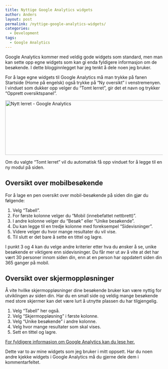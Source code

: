 ```yaml
---
title: Nyttige Google Analytics widgets
author: Anders
layout: post
permalink: /nyttige-google-analytics-widgets/
categories:
  - Development
tags:
  - Google Analytics
---
```

Google Analytics kommer med veldig gode widgets som standard, men man kan sette opp egne widgets som kan gi enda fyldigere informasjon om de besøkende. I dette blogginnlegget har jeg tenkt å dele noen jeg bruker.

For å lage egne widgets til Google Analytics må man trykke på fanen Startside (Home på engelsk) også trykke på &#8220;Ny oversikt&#8221; i venstremenyen. I vinduet som dukker opp velger du &#8220;Tomt lerret&#8221;, gir det et navn og trykker &#8220;Opprett oversiktspanel&#8221;.

<img class="aligncenter size-large wp-image-740" title="google-analytics-new" src="http://thisisanders.com/wp-content/uploads/2012/11/google-analytics-new1-570x174.png" alt="Nytt lerret - Google Analytics" width="570" height="174" />

Om du valgte &#8220;Tomt lerret&#8221; vil du automatisk få opp vinduet for å legge til en ny modul på siden.<!--more-->

## Oversikt over mobilbesøkende

For å lage en pen oversikt over mobil-besøkende på siden din gjør du følgende:

  1. Velg &#8220;Tabell&#8221;.
  2. For første kolonne velger du &#8220;Mobil (innebefattet nettbrett)&#8221;.
  3. I andre kolonne velger du &#8220;Besøk&#8221; eller &#8220;Unike besøkende&#8221;.
  4. Du kan legge til en tredje kolonne med foreksempel &#8220;Sidevisninger&#8221;.
  5. Videre velger du hvor mange resultater du vil vise.
  6. Til slutt er det bare å sette en tittel og lagre.

I punkt 3 og 4 kan du velge andre kriterier etter hva du ønsker å se, unike besøkende er viktigere enn sidevisninger. Du får mer ut av å vite at det har vært 30 personer innom siden din, enn at en person har oppdatert siden din 365 ganger på mobil.

## Oversikt over skjermoppløsninger

Å vite hvilke skjermoppløsninger dine besøkende bruker kan være nyttig for utviklingen av siden din. Har du en small side og veldig mange besøkende med store skjermer kan det være lurt å utnytte plassen du har tilgjengelig.

  1. Velg &#8220;Tabell&#8221; her også.
  2. Velg &#8220;Skjermoppløsning&#8221; i første kolonne.
  3. Velg &#8220;Unike besøkende&#8221; i andre kolonne.
  4. Velg hvor mange resultater som skal vises.
  5. Sett en tittel og lagre.

[For fyldigere informasjon om Google Analytics kan du lese her.][1]

Dette var to av mine widgets som jeg bruker i mitt oppsett. Har du noen andre kjekke widgets i Google Analytics må du gjerne dele dem i kommentarfeltet.

 [1]: http://www.google.com/analytics/learn/setupchecklist.html "Google Analytics Setup"